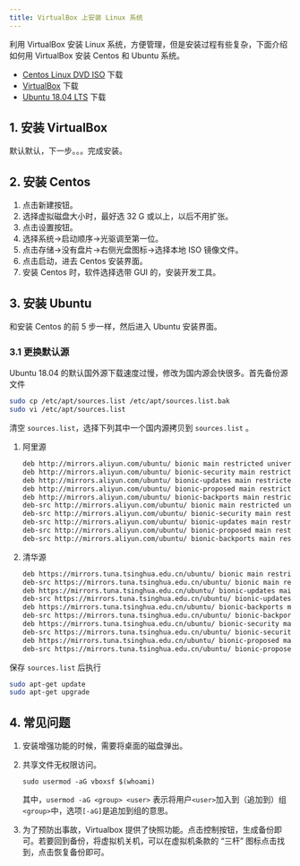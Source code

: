 ```yaml
---
title: VirtualBox 上安装 Linux 系统
---
```


利用 VirtualBox 安装 Linux 系统，方便管理，但是安装过程有些复杂，下面介绍如何用 VirtualBox 安装 Centos 和 Ubuntu 系统。

- [Centos Linux DVD ISO](https://www.centos.org/download/) 下载
- [VirtualBox](https://www.virtualbox.org/wiki/Downloads) 下载
- [Ubuntu 18.04 LTS](https://ubuntu.com/download/desktop) 下载

## 1. 安装 VirtualBox

默认默认，下一步。。。完成安装。

## 2. 安装 Centos

1. 点击新建按钮。
2. 选择虚拟磁盘大小时，最好选 32 G 或以上，以后不用扩张。
3. 点击设置按钮。
4. 选择系统→启动顺序→光驱调至第一位。
5. 点击存储→没有盘片→右侧光盘图标→选择本地 ISO 镜像文件。
6. 点击启动，进去 Centos 安装界面。
7. 安装 Centos 时，软件选择选带 GUI 的，安装开发工具。

## 3. 安装 Ubuntu

和安装 Centos 的前 5 步一样，然后进入 Ubuntu 安装界面。

### 3.1 更换默认源

Ubuntu 18.04 的默认国外源下载速度过慢，修改为国内源会快很多。首先备份源文件

```bash
sudo cp /etc/apt/sources.list /etc/apt/sources.list.bak
sudo vi /etc/apt/sources.list
```

清空 `sources.list`，选择下列其中一个国内源拷贝到 `sources.list` 。

1. 阿里源

   ```bash
   deb http://mirrors.aliyun.com/ubuntu/ bionic main restricted universe multiverse
   deb http://mirrors.aliyun.com/ubuntu/ bionic-security main restricted universe multiverse
   deb http://mirrors.aliyun.com/ubuntu/ bionic-updates main restricted universe multiverse
   deb http://mirrors.aliyun.com/ubuntu/ bionic-proposed main restricted universe multiverse
   deb http://mirrors.aliyun.com/ubuntu/ bionic-backports main restricted universe multiverse
   deb-src http://mirrors.aliyun.com/ubuntu/ bionic main restricted universe multiverse
   deb-src http://mirrors.aliyun.com/ubuntu/ bionic-security main restricted universe multiverse
   deb-src http://mirrors.aliyun.com/ubuntu/ bionic-updates main restricted universe multiverse
   deb-src http://mirrors.aliyun.com/ubuntu/ bionic-proposed main restricted universe multiverse
   deb-src http://mirrors.aliyun.com/ubuntu/ bionic-backports main restricted universe multiverse
   ```

2. 清华源

   ```bash
   deb https://mirrors.tuna.tsinghua.edu.cn/ubuntu/ bionic main restricted universe multiverse
   deb-src https://mirrors.tuna.tsinghua.edu.cn/ubuntu/ bionic main restricted universe multiverse
   deb https://mirrors.tuna.tsinghua.edu.cn/ubuntu/ bionic-updates main restricted universe multiverse
   deb-src https://mirrors.tuna.tsinghua.edu.cn/ubuntu/ bionic-updates main restricted universe multiverse
   deb https://mirrors.tuna.tsinghua.edu.cn/ubuntu/ bionic-backports main restricted universe multiverse
   deb-src https://mirrors.tuna.tsinghua.edu.cn/ubuntu/ bionic-backports main restricted universe multiverse
   deb https://mirrors.tuna.tsinghua.edu.cn/ubuntu/ bionic-security main restricted universe multiverse
   deb-src https://mirrors.tuna.tsinghua.edu.cn/ubuntu/ bionic-security main restricted universe multiverse
   deb https://mirrors.tuna.tsinghua.edu.cn/ubuntu/ bionic-proposed main restricted universe multiverse
   deb-src https://mirrors.tuna.tsinghua.edu.cn/ubuntu/ bionic-proposed main restricted universe multiverse
   ```

保存 `sources.list` 后执行

```bash
sudo apt-get update
sudo apt-get upgrade
```

## 4. 常见问题

1. 安装增强功能的时候，需要将桌面的磁盘弹出。

2. 共享文件无权限访问。

   `sudo usermod -aG vboxsf $(whoami)`

   其中，`usermod -aG <group> <user>` 表示将用户`<user>`加入到（追加到）组`<group>`中，选项`[-aG]`是追加到组的意思。

3. 为了预防出事故，Virtualbox 提供了快照功能。点击控制按钮，生成备份即可。若要回到备份，将虚拟机关机，可以在虚拟机条款的 “三杆” 图标点击找到，点击恢复备份即可。